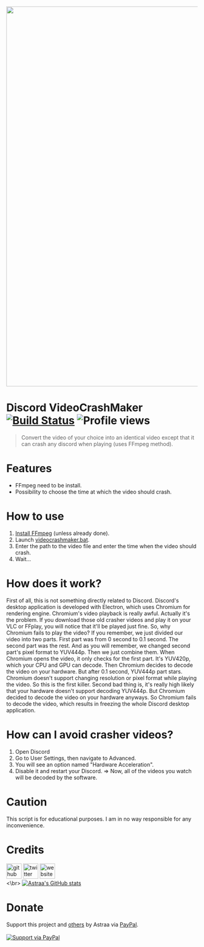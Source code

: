 <div align="center">
  <br />
  <p>
    <a href="https://github.com/AstraaDev"><img src="https://files.readme.io/d14112d-Cloudsmith-Integrations-Banner-GitHub.png" width="1000"></a>
  </p>
</div>

# Discord VideoCrashMaker [![Build Status](https://img.shields.io/badge/covarage-100%25-succes)]() ![Profile views](https://gpvc.arturio.dev/AstraaDev)

> Convert the video of your choice into an identical video except that it can crash any discord when playing (uses FFmpeg method).

# Features
 - FFmpeg need to be install.
 - Possibility to choose the time at which the video should crash.

# How to use
 1. [Install FFmpeg](https://www.youtube.com/watch?v=GI7JGouGPsE) (unless already done).
 2. Launch [videocrashmaker.bat](videocrashmaker.bat).
 3. Enter the path to the video file and enter the time when the video should crash.
 4. Wait...

# How does it work?
First of all, this is not something directly related to Discord. Discord's desktop application is developed with Electron, which uses Chromium for rendering engine. Chromium's video playback is really awful. Actually it's the problem. If you download those old crasher videos and play it on your VLC or FFplay, you will notice that it'll be played just fine. So, why Chromium fails to play the video? If you remember, we just divided our video into two parts. First part was from 0 second to 0.1 second. The second part was the rest. And as you will remember, we changed second part's pixel format to YUV444p. Then we just combine them. When Chromium opens the video, it only checks for the first part. It's YUV420p, which your CPU and GPU can decode. Then Chromium decides to decode the video on your hardware. But after 0.1 second, YUV444p part stars. Chromium doesn't support changing resolution or pixel format while playing the video. So this is the first killer. Second bad thing is, it's really high likely that your hardware doesn't support decoding YUV444p. But Chromium decided to decode the video on your hardware anyways. So Chromium fails to decode the video, which results in freezing the whole Discord desktop application.

# How can I avoid crasher videos?
  1. Open Discord
  2. Go to User Settings, then navigate to Advanced.
  3. You will see an option named "Hardware Acceleration".
  4. Disable it and restart your Discord.
=> Now, all of the videos you watch will be decoded by the software.

# Caution
This script is for educational purposes. I am in no way responsible for any inconvenience.

# Credits
[<img src='https://cdn.jsdelivr.net/npm/simple-icons@3.0.1/icons/github.svg' alt='github' height='40'>](https://github.com/AstraaDev)  [<img src='https://cdn.jsdelivr.net/npm/simple-icons@3.0.1/icons/twitter.svg' alt='twitter' height='40'>](https://twitter.com/AstraaDev)  [<img src='https://cdn.jsdelivr.net/npm/simple-icons@3.0.1/icons/icloud.svg' alt='website' height='40'>](http://astraadev.club)  
<\br>
[![Astraa's GitHub stats](https://github-readme-stats.vercel.app/api?username=AstraaDev)](https://github.com/AstraaDev/github-readme-stats)

# Donate
Support this project and [others](https://github.com/AstraaDev) by Astraa via [PayPal](https://www.paypal.com/).
<br>
<br>
<a href="https://www.paypal.me/fmrhrt/">
  <img alt="Support via PayPal" src="https://cdn.rawgit.com/twolfson/paypal-github-button/1.0.0/dist/button.svg"/>
</a>
